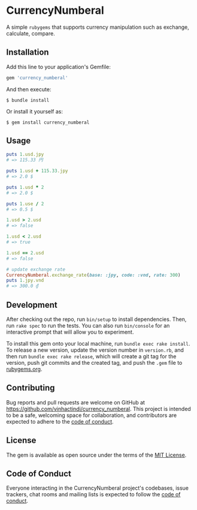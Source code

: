 # CurrencyNumberal

A simple `rubygems` that supports currency manipulation such as exchange, calculate, compare.

## Installation

Add this line to your application's Gemfile:

```ruby
gem 'currency_numberal'
```

And then execute:

    $ bundle install

Or install it yourself as:

    $ gem install currency_numberal

## Usage

```ruby
puts 1.usd.jpy
# => 115.33 円

puts 1.usd + 115.33.jpy
# => 2.0 $

puts 1.usd * 2
# => 2.0 $

puts 1.use / 2
# => 0.5 $

1.usd > 2.usd
# => false

1.usd < 2.usd
# => true

1.usd == 2.usd
# => false

# update exchange rate
CurrencyNumberal.exchange_rate(base: :jpy, code: :vnd, rate: 300)
puts 1.jpy.vnd
# => 300.0 ₫
```

## Development

After checking out the repo, run `bin/setup` to install dependencies. Then, run `rake spec` to run the tests. You can also run `bin/console` for an interactive prompt that will allow you to experiment.

To install this gem onto your local machine, run `bundle exec rake install`. To release a new version, update the version number in `version.rb`, and then run `bundle exec rake release`, which will create a git tag for the version, push git commits and the created tag, and push the `.gem` file to [rubygems.org](https://rubygems.org).

## Contributing

Bug reports and pull requests are welcome on GitHub at https://github.com/vinhactindi/currency_numberal. This project is intended to be a safe, welcoming space for collaboration, and contributors are expected to adhere to the [code of conduct](https://github.com/vinhactindi/currency_numberal/blob/main/CODE_OF_CONDUCT.md).

## License

The gem is available as open source under the terms of the [MIT License](https://opensource.org/licenses/MIT).

## Code of Conduct

Everyone interacting in the CurrencyNumberal project's codebases, issue trackers, chat rooms and mailing lists is expected to follow the [code of conduct](https://github.com/vinhactindi/currency_numberal/blob/main/CODE_OF_CONDUCT.md).
